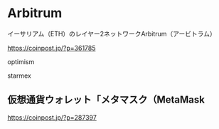 # Arbitrum
イーサリアム（ETH）のレイヤー2ネットワークArbitrum（アービトラム）

https://coinpost.jp/?p=361785

optimism

starmex


## 仮想通貨ウォレット「メタマスク（MetaMask
https://coinpost.jp/?p=287397
